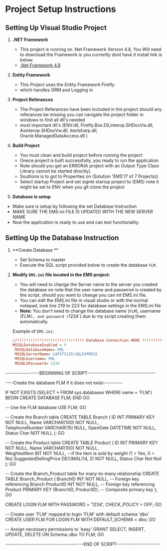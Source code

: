 # Project Setup Instructions


## Setting Up Visual Studio Project
 
1. **.NET Framework**
   - This project is running on .Net Framework Version 4.8, You Will need to download the Framework is you currently dont have it install link is below.
   - [.Net Framework 4.8](https://dotnet.microsoft.com/en-us/download/dotnet-framework/net48)

2. **Entity Framework**  
   - This Project uses the Entity Framework Firefly 
   - which handles ORM and Logging in
   
3. **Project Referances**
   - The Project Referances have been included in the project should any referances be missing you can navigate the project folder in windows to find all dll's needed
   - most important dll's (ENV.dll, Firefly.Box.Dll,interop.SHDocVw.dll, Axinterop.SHDocVw.dll, itextsharp.dll, Oracle.ManagedDataAccess.dll )
   
4. **Build Project**
   - You must clean and build project before running the project 
   - Onece project is built successfully, you ready to run the application  
   - Note should you get an ERROR(A project with an Output Type Class Library cannot be started directly). 
   - Soultions is to got to Properties on (Solution 'EMS'(7 of 7 Projects))
   - Select startup Project and set signle startup project to (EMS) note it might be set to ENV when you git clone the project
  
 5. **Database is setup** 
   - Make sure is setup by following the set Database Instruction   
   - MAKE SURE THE EMS.ini FILE IS UPDATED WITH THE NEW SERVER NAME
   - Now the application is ready to use and can test functionality.
 
   
## Setting Up the Database Instruction

1. **Create Database **
   - Set Schema to master
   - Execute the SQL script provided below to create the database `FLM`.
   

2. **Modify `EMS.ini` file located in the EMS project:**
   - You will need to change the Server name to the server you created the database on note that the user name and passwrod is created by the script, should you want to change
	 you can int EMS.ini file.
   - You can edit the EMS.ini file in visual studio or with the normal notepad, look line 219 to 223 for database settings in the EMS.ini file 
   - **Note:** You don't need to change the database name (`FLM`), username (FLM`), and password (`1234`) due to my script creating them automatically.
   
   Example of `EMS.ini`:
   ```ini
   //!!!!!!!!!!!!!!!!!!!!!!!!!!!!!! Database Connection HERE !!!!!!!!!!!!!!!!!!!!!!!!!!!!!
   MSSQLDatabaseEnabled = Y
	MSSQLDatabaseName= FML				
	MSSQLServerName= LAPITS125\SQLEXPRESS	
	MSSQLUsername= FML				
	MSSQLSPassword= 1234


-----------------BEGINNING OF SCRIPT----------------------------------

----Create the database FLM if it does not exist----------

IF NOT EXISTS (SELECT * FROM sys.databases WHERE name = 'FLM')
BEGIN
    CREATE DATABASE FLM;
END
GO

-- Use the FLM database
USE FLM;
GO

-- Create the Branch table
CREATE TABLE Branch (
    ID INT PRIMARY KEY NOT NULL, 
    Name VARCHAR(100) NOT NULL,      
    TelephoneNumber VARCHAR(15) NULL, 
    OpenDate DATETIME NOT NULL,       
	Status Char NOT NULL 
);
GO

-- Create the Product table
CREATE TABLE Product (
    ID INT PRIMARY KEY NOT NULL, 
    Name VARCHAR(100) NOT NULL,       
    WeightedItem BIT NOT NULL,        --if the item is sold by weight (1 = Yes, 0 = No)
    SuggestedSellingPrice DECIMAL(14, 2) NOT NULL, 
	Status Char Not Null 
);
GO

-- Create the Branch_Product table for many-to-many relationship
CREATE TABLE Branch_Product (
    BranchID INT NOT NULL,  -- Foreign key referencing Branch
    ProductID INT NOT NULL, -- Foreign key referencing Product
    PRIMARY KEY (BranchID, ProductID), -- Composite primary key
);
GO

CREATE LOGIN FLM WITH PASSWORD = '1234', CHECK_POLICY = OFF;
GO

-- Create user 'FLM' mapped to login 'FLM' with default schema 'dbo'
CREATE USER FLM FOR LOGIN FLM WITH DEFAULT_SCHEMA = dbo;
GO

-- Assign necessary permissions to 'easy'
GRANT SELECT, INSERT, UPDATE, DELETE ON Schema::dbo TO FLM;
GO

---------------------------------------END OF SCRIPT----------------------
	
	


